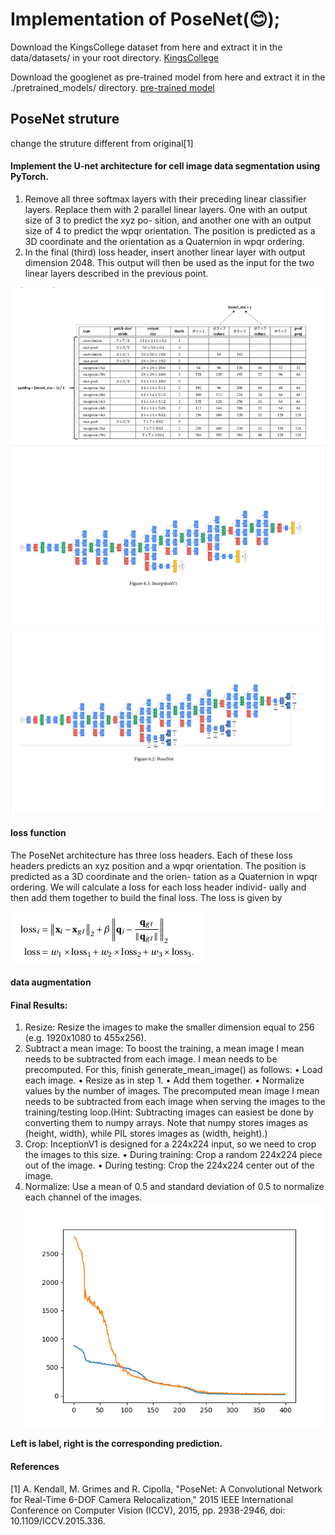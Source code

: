# Implementation of PoseNet(:blush:);

Download the KingsCollege dataset from here and extract it in the data/datasets/ in your root directory.
[KingsCollege](https://www.repository.cam.ac.uk/bitstream/handle/1810/251342/KingsCollege.zip)

Download the googlenet as pre-trained model from here and extract it in the ./pretrained_models/ directory.
[pre-trained model](https://vision.in.tum.de/webarchive/hazirbas/poselstm-pytorch/places-googlenet.pickle)

## PoseNet struture
change the struture different from original[1]
#### Implement the U-net architecture for cell image data segmentation using PyTorch.

1. Remove all three softmax layers with their preceding linear classifier layers. Replace
them with 2 parallel linear layers. One with an output size of 3 to predict the xyz po-
sition, and another one with an output size of 4 to predict the wpqr orientation. The
position is predicted as a 3D coordinate and the orientation as a Quaternion in wpqr
ordering.
2. In the final (third) loss header, insert another linear layer with output dimension 2048.
This output will then be used as the input for the two linear layers described in the
previous point.

![](./img/0.png)
![](./img/1.png)
![](./img/2.png)

#### loss function
The PoseNet architecture has three loss headers. Each of these loss headers predicts an xyz
position and a wpqr orientation. The position is predicted as a 3D coordinate and the orien-
tation as a Quaternion in wpqr ordering. We will calculate a loss for each loss header individ-
ually and then add them together to build the final loss. The loss is given by

![](./img/4.png)

#### data augmentation


#### Final Results:
1. Resize: Resize the images to make the smaller dimension equal to 256 (e.g. 1920x1080 to 455x256).
2. Subtract a mean image: To boost the training, a mean image I mean needs to be subtracted from each image. I mean needs to be precomputed. For this, finish generate_mean_image()
as follows:
• Load each image.
• Resize as in step 1.
• Add them together.
• Normalize values by the number of images.
The precomputed mean image I mean needs to be subtracted from each image when serving the images to the training/testing loop.(Hint: Subtracting images can easiest be done by converting them to numpy arrays. Note that numpy stores images as (height, width), while PIL stores images as (width, height).)
3. Crop: InceptionV1 is designed for a 224x224 input, so we need to crop the images to this size.
• During training: Crop a random 224x224 piece out of the image.
• During testing: Crop the 224x224 center out of the image.
4. Normalize: Use a mean of 0.5 and standard deviation of 0.5 to normalize each channel of the images.
![](./img/graph.png)

**Left is label, right is the corresponding prediction.**

#### References
[1] A. Kendall, M. Grimes and R. Cipolla, "PoseNet: A Convolutional Network for Real-Time 6-DOF Camera Relocalization," 2015 IEEE International Conference on Computer Vision (ICCV), 2015, pp. 2938-2946, doi: 10.1109/ICCV.2015.336.
